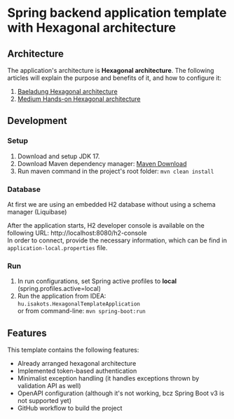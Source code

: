 # Spring backend application template with Hexagonal architecture

## Architecture

The application's architecture is **Hexagonal architecture**.
The following articles will explain the purpose and benefits of it, and how to configure it:  
1. [Baeladung Hexagonal architecture](https://www.baeldung.com/hexagonal-architecture-ddd-spring)  
2. [Medium Hands-on Hexagonal architecture](https://medium.com/javarevisited/hands-on-hexagonal-architecture-with-spring-boot-ca61f88bed8b)


## Development

### Setup

1. Download and setup JDK 17.
2. Download Maven dependency manager: [Maven Download](https://maven.apache.org/download.cgi)  
3. Run maven command in the project's root folder: `mvn clean install`


### Database

At first we are using an embedded H2 database without using a schema manager (Liquibase)

After the application starts, H2 developer console is available on the following URL:
http://localhost:8080/h2-console    
In order to connect, provide the necessary information, which can be find in `application-local.properties` file.

### Run

1. In run configurations, set Spring active profiles to **local** (spring.profiles.active=local)
2. Run the application from IDEA: `hu.isakots.HexagonalTemplateApplication`  
   or from command-line: `mvn spring-boot:run`

## Features

This template contains the following features:
- Already arranged hexagonal architecture
- Implemented token-based authentication
- Minimalist exception handling (it handles exceptions thrown by validation API as well)
- OpenAPI configuration (although it's not working, bcz Spring Boot v3 is not supported yet)
- GitHub workflow to build the project
